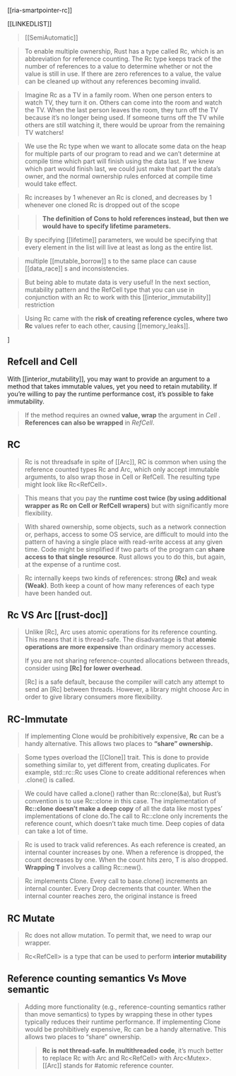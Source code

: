 
[[ria-smartpointer-rc]]


[[LINKEDLIST]]

> [[SemiAutomatic]]

> To enable multiple ownership, Rust has a type called Rc<T>, which is an abbreviation for reference counting. The Rc<T> type keeps track of the number of references to a value to determine whether or not the value is still in use. If there are zero references to a value, the value can be cleaned up without any references becoming invalid.

> Imagine Rc<T> as a TV in a family room. When one person enters to watch TV, they turn it on. Others can come into the room and watch the TV. When the last person leaves the room, they turn off the TV because it’s no longer being used. If someone turns off the TV while others are still watching it, there would be uproar from the remaining TV watchers!

> We use the Rc<T> type when we want to allocate some data on the heap for multiple parts of our program to read and we can’t determine at compile time which part will finish using the data last. If we knew which part would finish last, we could just make that part the data’s owner, and the normal ownership rules enforced at compile time would take effect.

> Rc increases by 1 whenever an Rc is cloned, and decreases by 1 whenever one cloned Rc is dropped out of the scope

>> **The definition of Cons to hold references instead, but then we would have to specify lifetime parameters.**

> By specifying [[lifetime]] parameters, we would be specifying that every element in the list will live at least as long as the entire list.

> multiple [[mutable_borrow]] s to the same place can cause [[data_race]] s and inconsistencies.

> But being able to mutate data is very useful! In the next section, mutability pattern and the RefCell<T> type that you can use in conjunction with an Rc<T> to work with this [[interior_immutability]] restriction

> Using Rc<T> came with the **risk of creating reference cycles, where two Rc<T>** values refer to each other, causing [[memory_leaks]].

]

## Refcell and Cell

With [[interior_mutability]], you may want to provide an argument to a method that takes immutable values, yet you need to retain mutability. If you’re willing to pay the runtime performance cost, it’s possible to fake immutability. 

> If the method requires an owned **value, wrap** the argument in *Cell<T>* . **References can also be wrapped** in *RefCell<T>*. 

## RC

> Rc is not threadsafe in spite of [[Arc]], RC is common when using the reference counted types Rc<T> and Arc<T>, which only accept immutable arguments, to also wrap those in Cell<T> or RefCell<T>. The resulting type might look like Rc<RefCell<T>>. 

> This means that you pay the **runtime cost twice (by using additional wrapper as Rc on Cell or RefCell wrapers)** but with significantly more flexibility.

> With shared ownership, some objects, such as a network connection or, perhaps, access to some OS service, are difficult to mould into the pattern of having a single place with read-write access at any given time. Code might be simplified if two parts of the program can **share access to that single resource**. Rust allows you to do this, but again, at the expense of a runtime cost.

> Rc internally keeps two kinds of references: strong **(Rc<T>)** and weak **(Weak<T>)**. Both keep a count of how many references of each type have been handed out.

## Rc VS Arc [[rust-doc]]

> Unlike [Rc<T>], Arc<T> uses atomic operations for its reference counting. This means that it is thread-safe. The disadvantage is that **atomic operations are more expensive** than ordinary memory accesses. 
> 
>If you are not sharing reference-counted allocations between threads, consider using **[Rc<T>] for lower overhead**.
>
>[Rc<T>] is a safe default, because the compiler will catch any attempt to send an [Rc<T>] between threads. However, a library might choose Arc<T> in order to give library consumers more flexibility.



## RC-Immutate
> If implementing Clone would be prohibitively expensive, **Rc<T>** can be a handy alternative. This allows two places to **“share” ownership.**

> Some types overload the [[Clone]] trait. This is done to provide something similar to, yet different from, creating duplicates. For example, std::rc::Rc<T> uses Clone to create additional references when .clone() is called.

> We could have called a.clone() rather than Rc::clone(&a), but Rust’s convention is to use Rc::clone in this case. The implementation of **Rc::clone doesn’t make a deep copy** of all the data like most types’ implementations of clone do.The call to Rc::clone only increments the reference count, which doesn’t take much time. Deep copies of data can take a lot of time.

> Rc is used to track valid references. As each reference is created, an internal counter increases by one. When a reference is dropped, the count decreases by one. When the count hits zero, T is also dropped. **Wrapping T** involves a calling Rc::new().

> Rc<T> implements Clone. Every call to base.clone() increments an internal counter. Every Drop decrements that counter. When the internal counter reaches zero, the original instance is freed


## RC Mutate

> Rc<T> does not allow mutation. To permit that, we need to wrap our wrapper.

> Rc<RefCell<T>> is a type that can be used to perform **interior mutability**

## Reference counting semantics Vs Move semantic

> Adding more functionality (e.g., reference-counting semantics rather than move semantics) to types by wrapping these in other types typically reduces their runtime performance.
> If implementing Clone would be prohibitively expensive, Rc<T> can be a handy alternative. This allows two places to “share” ownership.
> > **Rc<T> is not thread-safe. In multithreaded code**, it’s much better to replace Rc<T> with Arc<T> and Rc<RefCell<T>> with Arc<Mutex<T>>. [[Arc]] stands for #atomic reference counter.
